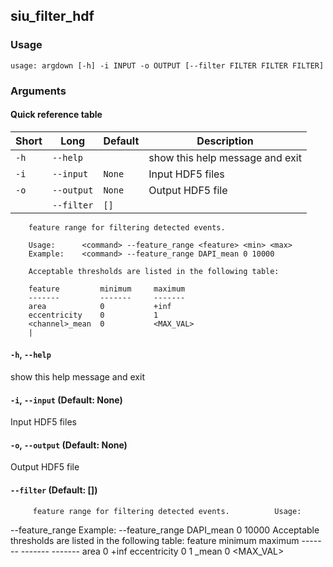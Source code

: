 ## siu_filter_hdf
### Usage
```
usage: argdown [-h] -i INPUT -o OUTPUT [--filter FILTER FILTER FILTER]
```
### Arguments
#### Quick reference table
|Short|Long      |Default|Description                                                                                                                                                                                                                                                                                                                                                                                                                                                                                |
|-----|----------|-------|-------------------------------------------------------------------------------------------------------------------------------------------------------------------------------------------------------------------------------------------------------------------------------------------------------------------------------------------------------------------------------------------------------------------------------------------------------------------------------------------|
|`-h` |`--help`  |       |show this help message and exit                                                                                                                                                                                                                                                                                                                                                                                                                                                            |
|`-i` |`--input` |`None` |Input HDF5 files                                                                                                                                                                                                                                                                                                                                                                                                                                                                           |
|`-o` |`--output`|`None` |Output HDF5 file                                                                                                                                                                                                                                                                                                                                                                                                                                                                           |
|     |`--filter`|`[]`   |
        feature range for filtering detected events.

        Usage:      <command> --feature_range <feature> <min> <max>
        Example:    <command> --feature_range DAPI_mean 0 10000

        Acceptable thresholds are listed in the following table:

        feature         minimum     maximum
        -------         -------     -------
        area            0           +inf
        eccentricity    0           1
        <channel>_mean  0           <MAX_VAL>
        |

#### `-h`, `--help`
show this help message and exit

#### `-i`, `--input` (Default: None)
Input HDF5 files

#### `-o`, `--output` (Default: None)
Output HDF5 file

#### `--filter` (Default: [])
         feature range for filtering detected events.          Usage:
<command> --feature_range <feature> <min> <max>         Example:    <command>
--feature_range DAPI_mean 0 10000          Acceptable thresholds are listed in
the following table:          feature         minimum     maximum
-------         -------     -------         area            0           +inf
eccentricity    0           1         <channel>_mean  0           <MAX_VAL>


